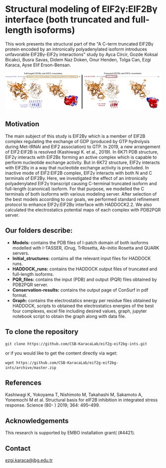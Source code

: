 # Structural modeling of EIF2γ:EIF2Bγ interface (both truncated and full-length isoforms)

This work presents the structural part of the "A C-term truncated EIF2Bγ protein encoded by an intronically polyadenylated isoform introduces unfavorable EIF2Bγ-EIF2γ interactions" study by Ayca Circir, Gozde Koksal Bicakci, Busra Savas, Didem Naz Doken, Onur Henden, Tolga Can, Ezgi Karaca, Ayse Elif Erson-Bensan.

<img src="logo.jpg" alt="logo" />

## Motivation
The main subject of this study is EIF2Bγ which is a member of EIF2B complex regulating the exchange of GDP (produced by GTP hydrolysis during Met-tRNAi and EIF2 association) to GTP. In 2019, a new arrangement of EIF2:EIF2B is resolved (Kashiwagi K. et al., 2019). In 6K71 PDB structure, EIF2γ interacts with EIF2Bε forming an active complex which is capable to perform nucleotide exchange activity. But in 6K72 structure, EIF2γ interacts with EIF2Bγ in a way that nucleotide exchange activity is precluded. In inactive mode of EIF2:EIF2B complex, EIF2γ interacts with both N and C terminals of EIF2Bγ. Here, we investigated the effect of an intronically polyadenylated EIF2γ transcript causing C-terminal truncated isoform and full-length (canonical) isoform. 
For that purpose, we modelled the C terminals of both isoforms with various modeling server. After selection of the best models according to our goals, we performed standard refinement protocol to enhance EIF2γ:EIF2Bγ interface with HADDOCK2.2. We also calculated the electrostatics potential maps of each complex with PDB2PQR server. 


## Our folders describe:

- **Models:** contains the PDB files of I-patch domain of both isoforms modelled with I-TASSER, iDrug, TrRosetta, Ab-initio Rosetta and QUARK servers. 
- **Initial_structures:** contains all the relevant input files for HADDOCK runs.
- **HADDOCK_runs:** contains the HADDOCK output files of truncated and full-length isoforms.
- **PQR_files:** contains the input (PDB) and output (PQR) files obtained by PDB2PQR server.
- **Conservation-results:** contains the output page of ConSurf in pdf format.
- **Graph:** contains the electrostatics energy per residue files obtained by HADDOCK, scripts to obtained the electrostatics energies of the best four complexes, excel file including desired values, graph, jupyter notebook script to obtain the graph along with data file. 


  
## To clone the repository

```
git clone https://github.com/CSB-KaracaLab/eif2g-eif2bg-ints.git
```
or if you would like to get the content directly via wget:
```
wget https://github.com/CSB-KaracaLab/eif2g-eif2bg-ints/archive/master.zip
```

## References

Kashiwagi K, Yokoyama T, Nishimoto M, Takahashi M, Sakamoto A, Yonemochi M et al. Structural basis for eIF2B inhibition in integrated stress response. Science (80- ) 2019; 364: 495–499.

## Acknowledgements
This research is supported by EMBO installation grant( (#4421). 

## Contact 
ezgi.karaca@ibg.edu.tr
